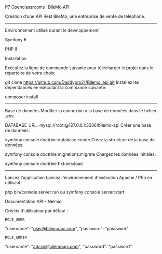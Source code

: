 P7 Openclassrooms -BileMo API

Création d'une API Rest BileMo, une entreprise de vente de téléphone.
____________________________________________________________________________________________________

Environnement utilisé durant le développement

Symfony 6

PHP 8

Installation


Exécutez la ligne de commande suivante pour télécharger le projet dans le répertoire de votre choix:

git clone https://github.com/Daddypro21/Bilemo_api.git
Installez les dépendances en exécutant la commande suivante:

composer install
_______________________________________________________________________________________

Base de données
Modifier la connexion à la base de données dans le fichier .env.

DATABASE_URL=mysql://root:@127.0.0.1:3306/bilemo-api
Créer une base de données:

symfony console doctrine:database:create
Créez la structure de la base de données:

symfony console doctrine:migrations:migrate
Chargez les données initiales:

symfony console doctrine:fixtures:load
______________________________________________________________________________________

Lancez l'application
Lancez l'environnement d'exécution Apache / Php en utilisant:

php bin/console server:run ou symfony console server:start


Documentation API - Nelmio

Crédits d'utilisateur par défaut :



    ROLE_USER

  "username": "user@bilemoapi.com",
  "password": "password"

    ROLE_ADMIN

  "username": "admin@bilemoapi.com",
  "password": "password"
